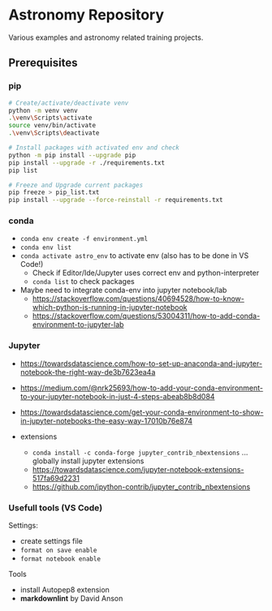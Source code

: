 # Astronomy Repository

Various examples and astronomy related training projects.

## Prerequisites

### pip

```bash
# Create/activate/deactivate venv
python -m venv venv
.\venv\Scripts\activate
source venv/bin/activate
.\venv\Scripts\deactivate

# Install packages with activated env and check
python -m pip install --upgrade pip
pip install --upgrade -r ./requirements.txt 
pip list

# Freeze and Upgrade current packages  
pip freeze > pip_list.txt   
pip install --upgrade --force-reinstall -r requirements.txt
```

### conda

- `conda env create -f environment.yml`
- `conda env list`
- `conda activate astro_env` to activate env (also has to be done in VS Code!)
  - Check if Editor/Ide/Jupyter uses correct env and python-interpreter
  - `conda list` to check packages
- Maybe need to integrate conda-env into jupyter notebook/lab
  - <https://stackoverflow.com/questions/40694528/how-to-know-which-python-is-running-in-jupyter-notebook>
  - <https://stackoverflow.com/questions/53004311/how-to-add-conda-environment-to-jupyter-lab>

### Jupyter

- <https://towardsdatascience.com/how-to-set-up-anaconda-and-jupyter-notebook-the-right-way-de3b7623ea4a>
- <https://medium.com/@nrk25693/how-to-add-your-conda-environment-to-your-jupyter-notebook-in-just-4-steps-abeab8b8d084>
- <https://towardsdatascience.com/get-your-conda-environment-to-show-in-jupyter-notebooks-the-easy-way-17010b76e874>

- extensions
  - `conda install -c conda-forge jupyter_contrib_nbextensions`  ... globally install jupyter extensions
  - <https://towardsdatascience.com/jupyter-notebook-extensions-517fa69d2231>
  - <https://github.com/ipython-contrib/jupyter_contrib_nbextensions>

### Usefull tools (VS Code)

Settings:

- create settings file
- `format on save enable`
- `format notebook enable`

Tools

- install Autopep8 extension
- **markdownlint** by  David Anson
